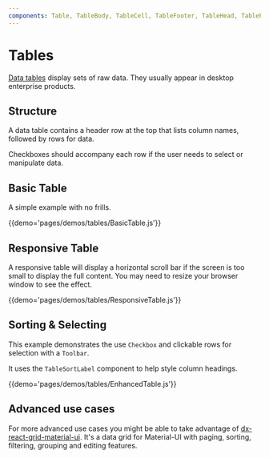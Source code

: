 ```yaml
---
components: Table, TableBody, TableCell, TableFooter, TableHead, TablePagination, TableRow, TableSortLabel
---
```


# Tables

[Data tables](https://material.io/guidelines/components/data-tables.html) display sets of raw data.
They usually appear in desktop enterprise products.

## Structure

A data table contains a header row at the top that lists column names, followed by rows for data.

Checkboxes should accompany each row if the user needs to select or manipulate data.

## Basic Table

A simple example with no frills.

{{demo='pages/demos/tables/BasicTable.js'}}

## Responsive Table

A responsive table will display a horizontal scroll bar if the screen is too small to display the full content. You may need to resize your browser window to see the effect.

{{demo='pages/demos/tables/ResponsiveTable.js'}}

## Sorting & Selecting

This example demonstrates the use `Checkbox` and clickable rows for selection with a `Toolbar`.

It uses the `TableSortLabel` component to help style column headings.

{{demo='pages/demos/tables/EnhancedTable.js'}}

## Advanced use cases

For more advanced use cases you might be able to take advantage of [dx-react-grid-material-ui](https://devexpress.github.io/devextreme-reactive/react/grid/). It's a data grid for Material-UI with paging, sorting, filtering, grouping and editing features.

